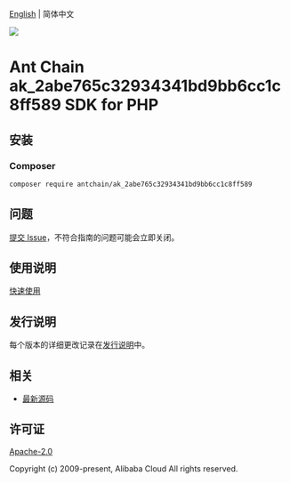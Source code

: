 [English](README.md) | 简体中文

![](https://aliyunsdk-pages.alicdn.com/icons/AlibabaCloud.svg)

# Ant Chain ak_2abe765c32934341bd9bb6cc1c8ff589 SDK for PHP

## 安装

### Composer

```bash
composer require antchain/ak_2abe765c32934341bd9bb6cc1c8ff589
```

## 问题

[提交 Issue](https://github.com/alipay/antchain-openapi-prod-sdk/issues/new)，不符合指南的问题可能会立即关闭。

## 使用说明

[快速使用](https://github.com/alipay/antchain-openapi-prod-sdk)

## 发行说明

每个版本的详细更改记录在[发行说明](./ChangeLog.txt)中。

## 相关

* [最新源码](https://github.com/antchain-openapi-sdk-php)

## 许可证

[Apache-2.0](http://www.apache.org/licenses/LICENSE-2.0)

Copyright (c) 2009-present, Alibaba Cloud All rights reserved.
